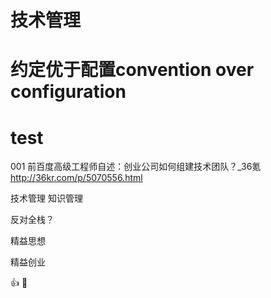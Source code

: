 
# 技术管理

# 约定优于配置convention over configuration

# test
001
前百度高级工程师自述：创业公司如何组建技术团队？_36氪
http://36kr.com/p/5070556.html

技术管理 知识管理

反对全栈？

精益思想

精益创业

:+1:

